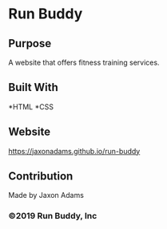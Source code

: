 # Run Buddy

## Purpose
A website that offers fitness training services.

## Built With
*HTML
*CSS

## Website
https://jaxonadams.github.io/run-buddy

## Contribution
Made by Jaxon Adams

### ©️2019 Run Buddy, Inc 
